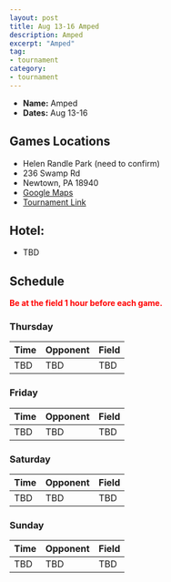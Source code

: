 ```yaml
---
layout: post
title: Aug 13-16 Amped
description: Amped
excerpt: "Amped"
tag:
- tournament
category:
- tournament
---
```

* **Name:** Amped
* **Dates:** Aug 13-16

## Games Locations
* Helen Randle Park (need to confirm)
* 236 Swamp Rd
* Newtown, PA 18940
* [Google Maps](https://goo.gl/maps/aMFaibGYmezfACwd8)
* [Tournament Link](http://teamnjsoftball.com/summer-classic/)

## Hotel:
* TBD
  
## Schedule
**<span style="color:red">Be at the field 1 hour before each game.</span>**

### Thursday
| Time     | Opponent       | Field |
|:---      |:---            |:---   |
| TBD      | TBD            |TBD    |

### Friday
| Time     | Opponent       | Field |
|:---      |:---            |:---   |
| TBD      | TBD            |TBD    |

### Saturday
| Time     | Opponent       | Field |
|:---      |:---            |:---   |
| TBD      | TBD            |TBD    |

### Sunday
| Time     | Opponent       | Field |
|:---      |:---            |:---   |
| TBD      | TBD            |TBD    |
